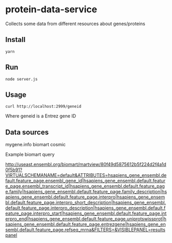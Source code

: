 # protein-data-service

Collects some data from different resources about genes/proteins


## Install

    yarn

## Run

    node server.js

## Usage


    curl http://localhost:2999/geneid

Where geneid is a Entrez gene ID



## Data sources

mygene.info
biomart
cosmic

Example biomart query

http://useast.ensembl.org/biomart/martview/80f49d5875612b5f224d2f4a1d0f5b91?VIRTUALSCHEMANAME=default&ATTRIBUTES=hsapiens_gene_ensembl.default.feature_page.ensembl_gene_id|hsapiens_gene_ensembl.default.feature_page.ensembl_transcript_id|hsapiens_gene_ensembl.default.feature_page.family|hsapiens_gene_ensembl.default.feature_page.family_description|hsapiens_gene_ensembl.default.feature_page.interpro|hsapiens_gene_ensembl.default.feature_page.interpro_short_description|hsapiens_gene_ensembl.default.feature_page.interpro_description|hsapiens_gene_ensembl.default.feature_page.interpro_start|hsapiens_gene_ensembl.default.feature_page.interpro_end|hsapiens_gene_ensembl.default.feature_page.uniprotswissprot|hsapiens_gene_ensembl.default.feature_page.entrezgene|hsapiens_gene_ensembl.default.feature_page.refseq_mrna&FILTERS=&VISIBLEPANEL=resultspanel
